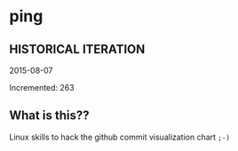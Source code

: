 # ping

## HISTORICAL ITERATION
2015-08-07

Incremented: 263

## What is this?? 
Linux skills to hack the github commit visualization chart `;-)`
